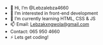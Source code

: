 - 👋 Hi, I’m @Lebzalebza4660
- 👀 I’m interested in front-end development 
- 🌱 I’m currently learning HTML, CSS & JS
- 📫 Email: Lebzakxngwola@gmail.com
-    Contact: 065 950 4660
- ⚡ Lets get coding! 

<!---
Lebzalebza4660/Lebzalebza4660 is a ✨ special ✨ repository because its `README.md` (this file) appears on your GitHub profile.
You can click the Preview link to take a look at your changes.
--->
